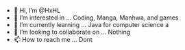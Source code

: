 - 👋 Hi, I’m @HxHL
- 👀 I’m interested in ... Coding, Manga, Manhwa, and games
- 🌱 I’m currently learning ... Java for computer science a
- 💞️ I’m looking to collaborate on ... Nothing 
- 📫 How to reach me ... Dont

<!---
HxHL/HxHL is a ✨ special ✨ repository because its `README.md` (this file) appears on your GitHub profile.
You can click the Preview link to take a look at your changes.
--->
